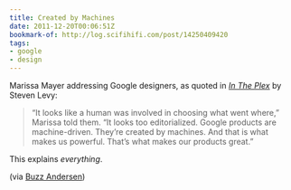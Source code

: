 ```yaml
---
title: Created by Machines
date: 2011-12-20T00:06:51Z
bookmark-of: http://log.scifihifi.com/post/14250409420
tags:
- google
- design
---
```

Marissa Mayer addressing Google designers, as quoted in <cite>[In The Plex][1]</cite> by Steven Levy:

> “It looks like a human was involved in choosing what went where,” Marissa told them. “It looks too editorialized. Google products are machine-driven. They’re created by machines. And that is what makes us powerful. That’s what makes our products great.”

This explains *everything*.

(via [Buzz Andersen][2])

[1]: https://www.amazon.co.uk/dp/1416596585
[2]: http://log.scifihifi.com/post/14250409420
